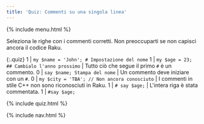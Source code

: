 ```yaml
---
title: 'Quiz: Commenti su una singola linea'
---
```


{% include menu.html %}

Seleziona le righe con i commenti corretti. Non preoccuparti se non capisci ancora il codice Raku.

{:.quiz}
1 | `my $name = 'John'; # Impostazione del nome`
1 | `my $age = 23; ## Cambialo l'anno prossimo` | Tutto ciò che segue il primo `#` è un commento.
0 | `say $name; Stampa del nome` | Un commento deve iniziare con un `#`.
0 | `my $city = 'TBA'; // Non ancora conosciuto` | I commenti in stile C++ non sono riconosciuti in Raku.
1 | `# say $age;` | L'intera riga è stata commentata.
1 | `#say $age;`

{% include quiz.html %}

{% include nav.html %}